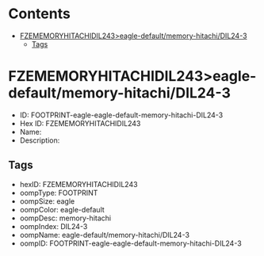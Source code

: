 



Contents
========

* [FZEMEMORYHITACHIDIL243>eagle-default/memory-hitachi/DIL24-3](#fzememoryhitachidil243eagle-defaultmemory-hitachidil24-3)
	* [Tags](#tags)

# FZEMEMORYHITACHIDIL243>eagle-default/memory-hitachi/DIL24-3

- ID: FOOTPRINT-eagle-eagle-default-memory-hitachi-DIL24-3
- Hex ID: FZEMEMORYHITACHIDIL243
- Name: 
- Description: 

## Tags

- hexID: FZEMEMORYHITACHIDIL243
- oompType: FOOTPRINT
- oompSize: eagle
- oompColor: eagle-default
- oompDesc: memory-hitachi
- oompIndex: DIL24-3
- oompName: eagle-default/memory-hitachi/DIL24-3
- oompID: FOOTPRINT-eagle-eagle-default-memory-hitachi-DIL24-3
